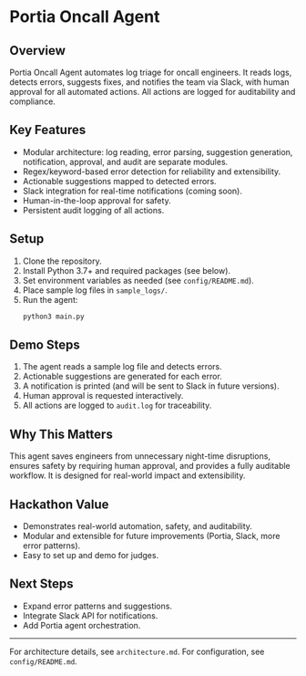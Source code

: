 
# Portia Oncall Agent

## Overview
Portia Oncall Agent automates log triage for oncall engineers. It reads logs, detects errors, suggests fixes, and notifies the team via Slack, with human approval for all automated actions. All actions are logged for auditability and compliance.

## Key Features
- Modular architecture: log reading, error parsing, suggestion generation, notification, approval, and audit are separate modules.
- Regex/keyword-based error detection for reliability and extensibility.
- Actionable suggestions mapped to detected errors.
- Slack integration for real-time notifications (coming soon).
- Human-in-the-loop approval for safety.
- Persistent audit logging of all actions.

## Setup
1. Clone the repository.
2. Install Python 3.7+ and required packages (see below).
3. Set environment variables as needed (see `config/README.md`).
4. Place sample log files in `sample_logs/`.
5. Run the agent:
	```sh
	python3 main.py
	```

## Demo Steps
1. The agent reads a sample log file and detects errors.
2. Actionable suggestions are generated for each error.
3. A notification is printed (and will be sent to Slack in future versions).
4. Human approval is requested interactively.
5. All actions are logged to `audit.log` for traceability.

## Why This Matters
This agent saves engineers from unnecessary night-time disruptions, ensures safety by requiring human approval, and provides a fully auditable workflow. It is designed for real-world impact and extensibility.

## Hackathon Value
- Demonstrates real-world automation, safety, and auditability.
- Modular and extensible for future improvements (Portia, Slack, more error patterns).
- Easy to set up and demo for judges.

## Next Steps
- Expand error patterns and suggestions.
- Integrate Slack API for notifications.
- Add Portia agent orchestration.

---
For architecture details, see `architecture.md`. For configuration, see `config/README.md`.
